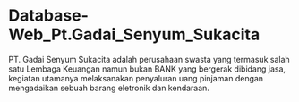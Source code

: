 # Database-Web_Pt.Gadai_Senyum_Sukacita
PT. Gadai Senyum Sukacita adalah perusahaan swasta yang termasuk salah satu Lembaga Keuangan namun bukan BANK yang bergerak dibidang jasa, kegiatan utamanya melaksanakan penyaluran uang pinjaman dengan mengadaikan sebuah barang eletronik dan kendaraan.
